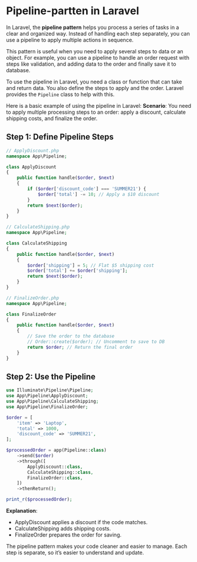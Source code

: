 # Pipeline-partten in Laravel

In Laravel, the **pipeline pattern** helps you process a series of tasks in a clear and organized way. Instead of handling each step separately, you can use a pipeline to apply multiple actions in sequence.

This pattern is useful when you need to apply several steps to data or an object. For example, you can use a pipeline to handle an order request with steps like validation, and adding data to the order and finally save it to database.

<!--more-->

To use the pipeline in Laravel, you need a class or function that can take and return data. You also define the steps to apply and the order. Laravel provides the `Pipeline` class to help with this.

Here is a basic example of using the pipeline in Laravel:
**Scenario**: You need to apply multiple processing steps to an order: apply a discount, calculate shipping costs, and finalize the order.

## Step 1: Define Pipeline Steps
```php
// ApplyDiscount.php
namespace App\Pipeline;

class ApplyDiscount
{
    public function handle($order, $next)
    {
        if ($order['discount_code'] === 'SUMMER21') {
            $order['total'] -= 10; // Apply a $10 discount
        }
        return $next($order);
    }
}

// CalculateShipping.php
namespace App\Pipeline;

class CalculateShipping
{
    public function handle($order, $next)
    {
        $order['shipping'] = 5; // Flat $5 shipping cost
        $order['total'] += $order['shipping'];
        return $next($order);
    }
}

// FinalizeOrder.php
namespace App\Pipeline;

class FinalizeOrder
{
    public function handle($order, $next)
    {
        // Save the order to the database
        // Order::create($order); // Uncomment to save to DB
        return $order; // Return the final order
    }
}
```

## Step 2: Use the Pipeline
```php
use Illuminate\Pipeline\Pipeline;
use App\Pipeline\ApplyDiscount;
use App\Pipeline\CalculateShipping;
use App\Pipeline\FinalizeOrder;

$order = [
    'item' => 'Laptop',
    'total' => 1000,
    'discount_code' => 'SUMMER21',
];

$processedOrder = app(Pipeline::class)
    ->send($order)
    ->through([
        ApplyDiscount::class,
        CalculateShipping::class,
        FinalizeOrder::class,
    ])
    ->thenReturn();

print_r($processedOrder);

```

**Explanation**:
- ApplyDiscount applies a discount if the code matches.
- CalculateShipping adds shipping costs.
- FinalizeOrder prepares the order for saving.

The pipeline pattern makes your code cleaner and easier to manage. Each step is separate, so it’s easier to understand and update.
